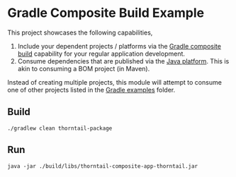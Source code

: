 # Gradle Composite Build Example

This project showcases the following capabilities,

1. Include your dependent projects / platforms via the  [Gradle composite build](https://docs.gradle.org/current/userguide/composite_builds.html) capability for your regular application development.
2. Consume dependencies that are published via the [Java platform](https://docs.gradle.org/current/userguide/java_platform_plugin.html). This is akin to consuming a BOM project (in Maven).

Instead of creating multiple projects, this module will attempt to consume one of other projects listed in the [Gradle examples](../) folder.
## Build

`./gradlew clean thorntail-package`

## Run

`java -jar ./build/libs/thorntail-composite-app-thorntail.jar`

